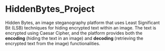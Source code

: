 # HiddenBytes_Project
Hidden Bytes, an image steganography platform that uses Least Significant Bit (LSB) techniques  for hiding encrypted text within an image. The text is encrypted using Caesar Cipher, and the platform provides both the <B>  encoding </B> (hiding the text in an image) and <B> decoding </B> (retrieving the encrypted text from the image) functionalities. 
